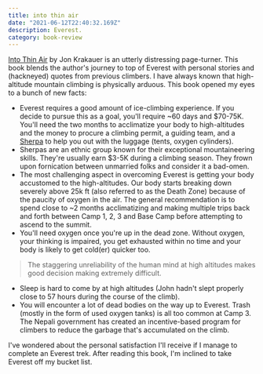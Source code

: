 ```yaml
---
title: into thin air
date: "2021-06-12T22:40:32.169Z"
description: Everest.
category: book-review
---
```


[Into Thin Air](https://www.goodreads.com/book/show/1898.Into_Thin_Air) by Jon Krakauer is an utterly distressing page-turner. This book blends the author's journey to top of Everest with personal stories and (hackneyed) quotes from previous climbers. I have always known that high-altitude mountain climbing is physically arduous. This book opened my eyes to a bunch of new facts:

- Everest requires a good amount of ice-climbing experience. If you decide to pursue this as a goal, you'll require ~60 days and $70-75K. You'll need the two months to acclimatize your body to high-altitudes and the money to procure a climbing permit, a guiding team, and a [Sherpa](https://en.wikipedia.org/wiki/Sherpa_people) to help you out with the luggage (tents, oxygen cylinders).
- Sherpas are an ethnic group known for their exceptional mountaineering skills. They're usually earn $3-5K during a climbing season. They frown upon fornication between unmarried folks and consider it a bad-omen.
- The most challenging aspect in overcoming Everest is getting your body accustomed to the high-altitudes. Our body starts breaking down severely above 25k ft (also referred to as the Death Zone) because of the paucity of oxygen in the air. The general recommendation is to spend close to ~2 months acclimatizing and making multiple trips back and forth between Camp 1, 2, 3 and Base Camp before attempting to ascend to the summit.
- You'll need oxygen once you're up in the dead zone. Without oxygen, your thinking is impaired, you get exhausted within no time and your body is likely to get cold(er) quicker too. 

> The staggering unreliability of the human mind at high altitudes makes good decision making extremely difficult.
- Sleep is hard to come by at high altitudes (John hadn't slept properly close to 57 hours during the course of the climb).
- You will encounter a lot of dead bodies on the way up to Everest. Trash (mostly in the form of used oxygen tanks) is all too common at Camp 3. The Nepali government has created an incentive-based program for climbers to reduce the garbage that's accumulated on the climb.


I've wondered about the personal satisfaction I'll receive if I manage to complete an Everest trek. After reading this book, I'm inclined to take Everest off my bucket list. 
